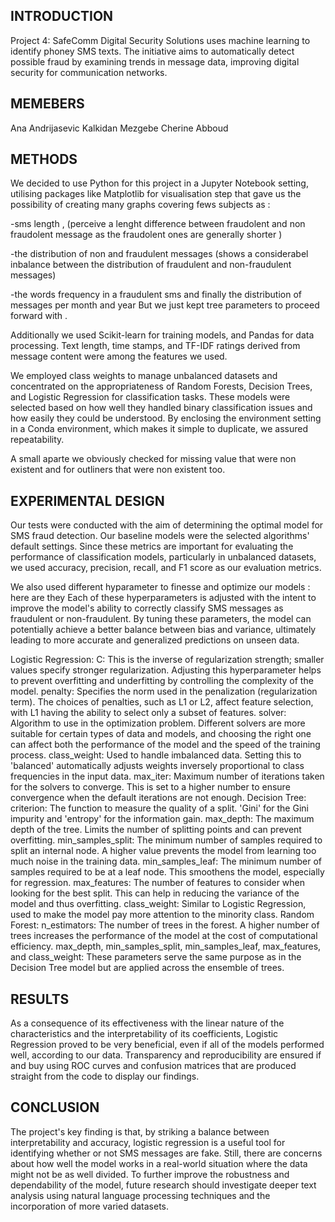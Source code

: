 ## INTRODUCTION
Project 4: SafeComm Digital Security Solutions uses machine learning to identify phoney SMS texts. The initiative aims to automatically detect possible fraud by examining trends in message data, improving digital security for communication networks.

## MEMEBERS
Ana Andrijasevic
Kalkidan Mezgebe
Cherine Abboud

## METHODS
We decided to use Python for this project in a Jupyter Notebook setting, utilising packages like Matplotlib for visualisation  step that gave us the possibility of creating many graphs covering fews subjects as :

-sms length , (perceive a lenght difference between fraudolent and non fraudolent message as the fraudolent ones are generally shorter )

-the distribution of non and fraudulent messages (shows a considerabel inbalance between the distribution of fraudulent and non-fraudulent messages) 

-the words frequency in a fraudulent sms 
and finally the distribution of messages per month and year 
But we just kept tree parameters to proceed forward with . 



Additionally we used Scikit-learn for training models, and Pandas for data processing. Text length, time stamps, and TF-IDF ratings derived from message content were among the features we used. 

We employed class weights to manage unbalanced datasets and concentrated on the appropriateness of Random Forests, Decision Trees, and Logistic Regression for classification tasks. These models were selected based on how well they handled binary classification issues and how easily they could be understood. By enclosing the environment setting in a Conda environment, which makes it simple to duplicate, we assured repeatability.

A small aparte we obviously checked for missing value that were non existent and for outliners that were non existent too.


## EXPERIMENTAL DESIGN
Our tests were conducted with the aim of determining the optimal model for SMS fraud detection. Our baseline models were the selected algorithms' default settings. Since these metrics are important for evaluating the performance of classification models, particularly in unbalanced datasets, we used accuracy, precision, recall, and F1 score as our evaluation metrics.  

We also used different  hyparameter to finesse and optimize  our models : here are they 
Each of these hyperparameters is adjusted with the intent to improve the model's ability to correctly classify SMS messages as fraudulent or non-fraudulent. By tuning these parameters, the model can potentially achieve a better balance between bias and variance, ultimately leading to more accurate and generalized predictions on unseen data.

Logistic Regression:
C: This is the inverse of regularization strength; smaller values specify stronger regularization. Adjusting this hyperparameter helps to prevent overfitting and underfitting by controlling the complexity of the model.
penalty: Specifies the norm used in the penalization (regularization term). The choices of penalties, such as L1 or L2, affect feature selection, with L1 having the ability to select only a subset of features.
solver: Algorithm to use in the optimization problem. Different solvers are more suitable for certain types of data and models, and choosing the right one can affect both the performance of the model and the speed of the training process.
class_weight: Used to handle imbalanced data. Setting this to 'balanced' automatically adjusts weights inversely proportional to class frequencies in the input data.
max_iter: Maximum number of iterations taken for the solvers to converge. This is set to a higher number to ensure convergence when the default iterations are not enough.
Decision Tree:
criterion: The function to measure the quality of a split. 'Gini' for the Gini impurity and 'entropy' for the information gain.
max_depth: The maximum depth of the tree. Limits the number of splitting points and can prevent overfitting.
min_samples_split: The minimum number of samples required to split an internal node. A higher value prevents the model from learning too much noise in the training data.
min_samples_leaf: The minimum number of samples required to be at a leaf node. This smoothens the model, especially for regression.
max_features: The number of features to consider when looking for the best split. This can help in reducing the variance of the model and thus overfitting.
class_weight: Similar to Logistic Regression, used to make the model pay more attention to the minority class.
Random Forest:
n_estimators: The number of trees in the forest. A higher number of trees increases the performance of the model at the cost of computational efficiency.
max_depth, min_samples_split, min_samples_leaf, max_features, and class_weight: These parameters serve the same purpose as in the Decision Tree model but are applied across the ensemble of trees.

## RESULTS
As a consequence of its effectiveness with the linear nature of the characteristics and the interpretability of its coefficients, Logistic Regression proved to be very beneficial, even if all of the models performed well, according to our data. Transparency and reproducibility are ensured if and buy using ROC curves and confusion matrices that are produced straight from the code to display our findings.

## CONCLUSION 
The project's key finding is that, by striking a balance between interpretability and accuracy, logistic regression is a useful tool for identifying whether or not SMS messages are fake. Still, there are concerns about how well the model works in a real-world situation where the data might not be as well divided. To further improve the robustness and dependability of the model, future research should investigate deeper text analysis using natural language processing techniques and the incorporation of more varied datasets.
